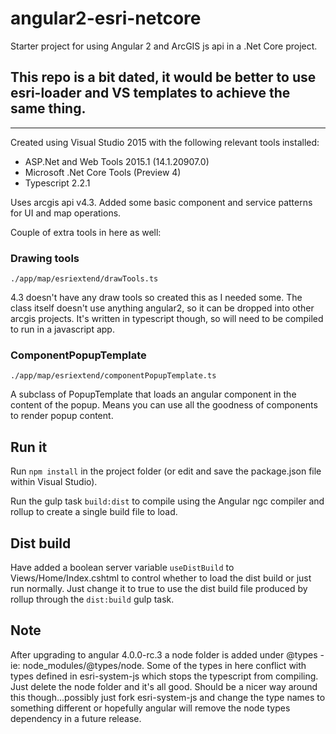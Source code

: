 # angular2-esri-netcore
Starter project for using Angular 2 and ArcGIS js api in a .Net Core project.

## This repo is a bit dated, it would be better to use esri-loader and VS templates to achieve the same thing.


------------------------------------------------------

Created using Visual Studio 2015 with the following relevant tools installed:
  - ASP.Net and Web Tools 2015.1 (14.1.20907.0)
  - Microsoft .Net Core Tools (Preview 4)
  - Typescript 2.2.1

Uses arcgis api v4.3. Added some basic component and service patterns for UI and map operations.

Couple of extra tools in here as well:
### Drawing tools
`./app/map/esriextend/drawTools.ts`

4.3 doesn't have any draw tools so created this as I needed some. The class itself doesn't use anything angular2, so it can be dropped into other arcgis projects. It's written in typescript though, so will need to be compiled to run in a javascript app.

### ComponentPopupTemplate
`./app/map/esriextend/componentPopupTemplate.ts`

A subclass of PopupTemplate that loads an angular component in the content of the popup. Means you can use all the goodness of components to render popup content.

## Run it
Run `npm install` in the project folder (or edit and save the package.json file within Visual Studio).

Run the gulp task `build:dist` to compile using the Angular ngc compiler and rollup to create a single build file to load.

## Dist build
Have added a boolean server variable `useDistBuild` to Views/Home/Index.cshtml to control whether to load the dist build or just run normally. Just change it to true to use the dist build file produced by rollup through the `dist:build` gulp task.

## Note
After upgrading to angular 4.0.0-rc.3 a node folder is added under @types - ie: node_modules/@types/node. Some of the types in here conflict with types defined in esri-system-js which stops the typescript from compiling. Just delete the node folder and it's all good. Should be a nicer way around this though...possibly just fork esri-system-js and change the type names to something different or hopefully angular will remove the node types dependency in a future release.


